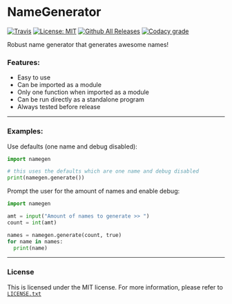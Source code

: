 # NameGenerator

[![Travis](https://img.shields.io/travis/BBaoVanC/NameGenerator.svg?style=flat-square)](https://github.com/BBaoVanC/NameGenerator)
[![License: MIT](https://img.shields.io/badge/License-MIT-yellow.svg?style=flat-square)](https://opensource.org/licenses/MIT)
[![Github All Releases](https://img.shields.io/github/downloads/BBaoVanC/NameGenerator/total.svg?style=flat-square)](https://github.com/BBaoVanC/NameGenerator)
[![Codacy grade](https://img.shields.io/codacy/grade/58132ef8dc1d4d29b25d43a0ceb9b181.svg?style=flat-square)](https://github.com/BBaoVanC/NameGenerator)



Robust name generator that generates awesome names!

### Features:
  * Easy to use
  * Can be imported as a module
  * Only one function when imported as a module
  * Can be run directly as a standalone program
  * Always tested before release

---
### Examples:


Use defaults (one name and debug disabled):
```python
import namegen

# this uses the defaults which are one name and debug disabled
print(namegen.generate())
```
Prompt the user for the amount of names and enable debug:
```python
import namegen

amt = input("Amount of names to generate >> ")
count = int(amt)

names = namegen.generate(count, true)
for name in names:
  print(name)
```
---
### License
This is licensed under the MIT license. For more information, please refer to [`LICENSE.txt`](https://github.com/BBaoVanC/NNameGenerator/blob/master/LICENSE.txt)
